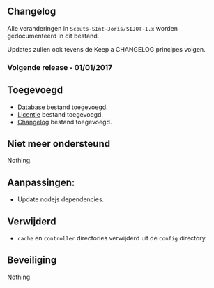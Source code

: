 ## Changelog 

Alle veranderingen in `Scouts-SInt-Joris/SIJOT-1.x` worden gedocumenteerd in dit bestand.

Updates zullen ook tevens de Keep a CHANGELOG principes volgen.

### Volgende release - 01/01/2017

## Toegevoegd

- [Database](database.sql) bestand toegevoegd.
- [Licentie](LICENSE) bestand toegevoegd. 
- [Changelog](CHANGELOG.md) bestand toegevoegd.

## Niet meer ondersteund

Nothing. 

## Aanpassingen: 

- Update nodejs dependencies.

## Verwijderd

- `cache` en `controller` directories verwijderd uit de `config` directory.

## Beveiliging 

Nothing